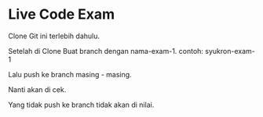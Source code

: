 # Live Code Exam

Clone Git ini terlebih dahulu.

Setelah di Clone Buat branch dengan nama-exam-1.
contoh: syukron-exam-1

Lalu push ke branch masing - masing.

Nanti akan di cek.

Yang tidak push ke branch tidak akan di nilai.